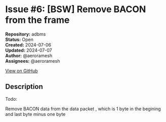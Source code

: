 # Issue #6: [BSW] Remove BACON  from the frame 

**Repository:** adbms  
**Status:** Open  
**Created:** 2024-07-06  
**Updated:** 2024-07-07  
**Author:** @aeroramesh  
**Assignees:** @aeroramesh  

[View on GitHub](https://github.com/Simtestlab/adbms/issues/6)

## Description

Todo: 

Remove BACON data from the data packet , 
which is 1 byte in the begining and last byte minus one byte 